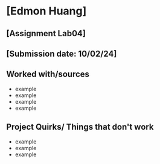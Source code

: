 # [Edmon Huang]
## [Assignment Lab04]
## [Submission date: 10/02/24]
## Worked with/sources 
* example
* example
* example
* example
## Project Quirks/ Things that don't work
* example
* example
* example
